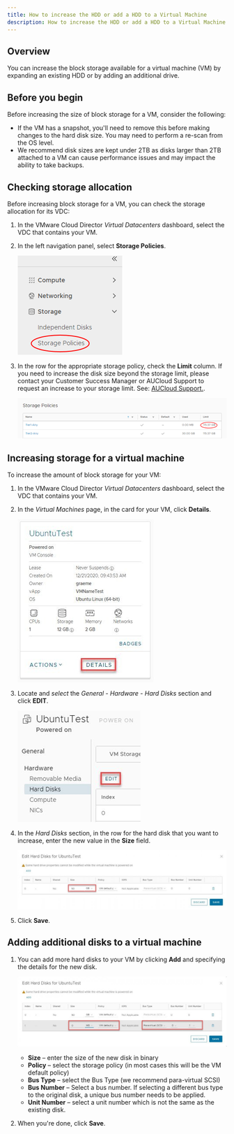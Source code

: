```yaml
---
title: How to increase the HDD or add a HDD to a Virtual Machine
description: How to increase the HDD or add a HDD to a Virtual Machine
---
```


## Overview

You can increase the block storage available for a virtual machine (VM) by expanding an existing HDD or by adding an additional drive.

## Before you begin

Before increasing the size of block storage for a VM, consider the following:

- If the VM has a snapshot, you'll need to remove this before making changes to the hard disk size. You may need to perform a re-scan from the OS level.
- We recommend disk sizes are kept under 2TB as disks larger than 2TB attached to a VM can cause performance issues and may impact the ability to take backups.

## Checking storage allocation

Before increasing block storage for a VM, you can check the storage allocation for its VDC:

1. In the VMware Cloud Director _Virtual Datacenters_ dashboard, select the VDC that contains your VM.

1. In the left navigation panel, select **Storage Policies**.

    ![Storage Policies](./assets/nav_storage_policies.png)

1. In the row for the appropriate storage policy, check the **Limit** column. If you need to increase the disk size beyond the storage limit, please contact your Customer Success Manager or AUCloud Support to request an increase to your storage limit. See: [AUCloud Support.](../../../Platform_Overview/support).

    ![Storage Policy Limit](./assets/storage_policy_limit.png)

## Increasing storage for a virtual machine

To increase the amount of block storage for your VM:

1. In the VMware Cloud Director _Virtual Datacenters_ dashboard, select the VDC that contains your VM.

1. In the _Virtual Machines_ page, in the card for your VM, click **Details**.

    ![VM details](./assets/vm_details.jpg)

1. Locate and _select_ the _General - Hardware -_ _Hard Disks_ section and click **EDIT**.

    ![Disk Edit](./assets/general_hardware_disk_edit.jpg)

1. In the _Hard Disks_ section, in the row for the hard disk that you want to increase, enter the new value in the **Size** field.

    ![Disk Edit](./assets/edit_hard_disks.jpg)

1. Click **Save**.

## Adding additional disks to a virtual machine

1. You can add more hard disks to your VM by clicking **Add** and specifying the details for the new disk.

    ![Disk Edit](./assets/edit_hard_disks_detail.jpg)

    - **Size** – enter the size of the new disk in binary
    - **Policy** – select the storage policy (in most cases this will be the VM default policy)
    - **Bus Type** – select the Bus Type (we recommend para-virtual SCSI)
    - **Bus Number** – Select a bus number. If selecting a different bus type to the original disk, a unique bus number needs to be applied.
    - **Unit Number** – select a unit number which is not the same as the existing disk.

1. When you're done, click **Save**.
